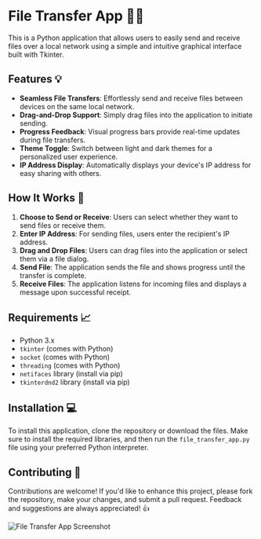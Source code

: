# File Transfer App 📁✨
This is a Python application that allows users to easily send and receive files over a local network using a simple and intuitive graphical interface built with Tkinter.

## Features 💡
- **Seamless File Transfers**: Effortlessly send and receive files between devices on the same local network.
- **Drag-and-Drop Support**: Simply drag files into the application to initiate sending.
- **Progress Feedback**: Visual progress bars provide real-time updates during file transfers.
- **Theme Toggle**: Switch between light and dark themes for a personalized user experience.
- **IP Address Display**: Automatically displays your device's IP address for easy sharing with others.

## How It Works 🔄
1. **Choose to Send or Receive**: Users can select whether they want to send files or receive them.
2. **Enter IP Address**: For sending files, users enter the recipient's IP address.
3. **Drag and Drop Files**: Users can drag files into the application or select them via a file dialog.
4. **Send File**: The application sends the file and shows progress until the transfer is complete.
5. **Receive Files**: The application listens for incoming files and displays a message upon successful receipt.

## Requirements 📈
* Python 3.x
* `tkinter` (comes with Python)
* `socket` (comes with Python)
* `threading` (comes with Python)
* `netifaces` library (install via pip)
* `tkinterdnd2` library (install via pip)

## Installation 💻
To install this application, clone the repository or download the files. Make sure to install the required libraries, and then run the `file_transfer_app.py` file using your preferred Python interpreter.

## Contributing 🤝
Contributions are welcome! If you'd like to enhance this project, please fork the repository, make your changes, and submit a pull request. Feedback and suggestions are always appreciated! 👍

![File Transfer App Screenshot](https://via.placeholder.com/450x200)  <!-- Replace with actual screenshot link -->

